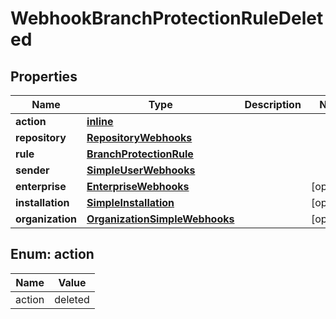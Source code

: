 
# WebhookBranchProtectionRuleDeleted

## Properties
Name | Type | Description | Notes
------------ | ------------- | ------------- | -------------
**action** | [**inline**](#Action) |  | 
**repository** | [**RepositoryWebhooks**](RepositoryWebhooks.md) |  | 
**rule** | [**BranchProtectionRule**](BranchProtectionRule.md) |  | 
**sender** | [**SimpleUserWebhooks**](SimpleUserWebhooks.md) |  | 
**enterprise** | [**EnterpriseWebhooks**](EnterpriseWebhooks.md) |  |  [optional]
**installation** | [**SimpleInstallation**](SimpleInstallation.md) |  |  [optional]
**organization** | [**OrganizationSimpleWebhooks**](OrganizationSimpleWebhooks.md) |  |  [optional]


<a id="Action"></a>
## Enum: action
Name | Value
---- | -----
action | deleted



